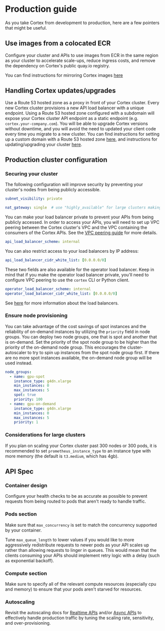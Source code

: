 # Production guide

As you take Cortex from development to production, here are a few pointers that might be useful.

## Use images from a colocated ECR

Configure your cluster and APIs to use images from ECR in the same region as your cluster to accelerate scale-ups, reduce ingress costs, and remove the dependency on Cortex's public quay.io registry.

You can find instructions for mirroring Cortex images [here](../advanced/self-hosted-images.md)

## Handling Cortex updates/upgrades

Use a Route 53 hosted zone as a proxy in front of your Cortex cluster. Every new Cortex cluster provisions a new API load balancer with a unique endpoint. Using a Route 53 hosted zone configured with a subdomain will expose your Cortex cluster API endpoint as a static endpoint (e.g. `cortex.your-company.com`). You will be able to upgrade Cortex versions without downtime, and you will avoid the need to updated your client code every time you migrate to a new cluster. You can find instructions for setting up a custom domain with a Route 53 hosted zone [here](../networking/custom-domain.md), and instructions for updating/upgrading your cluster [here](update.md).

## Production cluster configuration

### Securing your cluster

The following configuration will improve security by preventing your cluster's nodes from being publicly accessible.

```yaml
subnet_visibility: private

nat_gateway: single  # use "highly_available" for large clusters making requests to services outside of the cluster
```

You can make your load balancer private to prevent your APIs from being publicly accessed. In order to access your APIs, you will need to set up VPC peering between the Cortex cluster's VPC and the VPC containing the consumers of the Cortex APIs. See the [VPC peering guide](../networking/vpc-peering.md) for more details.

```yaml
api_load_balancer_scheme: internal
```

You can also restrict access to your load balancers by IP address:

```yaml
api_load_balancer_cidr_white_list: [0.0.0.0/0]
```

These two fields are also available for the operator load balancer. Keep in mind that if you make the operator load balancer private, you'll need to configure VPC peering to use the `cortex` CLI or Python client.

```yaml
operator_load_balancer_scheme: internal
operator_load_balancer_cidr_white_list: [0.0.0.0/0]
```

See [here](../networking/load-balancers.md) for more information about the load balancers.

### Ensure node provisioning

You can take advantage of the cost savings of spot instances and the reliability of on-demand instances by utilizing the `priority` field in node groups. You can deploy two node groups, one that is spot and another that is on-demand. Set the priority of the spot node group to be higher than the priority of the on-demand node group. This encourages the cluster-autoscaler to try to spin up instances from the spot node group first. If there are no more spot instances available, the on-demand node group will be used instead.

```yaml
node_groups:
  - name: gpu-spot
    instance_type: g4dn.xlarge
    min_instances: 0
    max_instances: 5
    spot: true
    priority: 100
  - name: gpu-on-demand
    instance_type: g4dn.xlarge
    min_instances: 0
    max_instances: 5
    priority: 1
```

### Considerations for large clusters

If you plan on scaling your Cortex cluster past 300 nodes or 300 pods, it is recommended to set `prometheus_instance_type` to an instance type with more memory (the default is `t3.medium`, which has 4gb).

## API Spec

### Container design

Configure your health checks to be as accurate as possible to prevent requests from being routed to pods that aren't ready to handle traffic.

### Pods section

Make sure that `max_concurrency` is set to match the concurrency supported by your container.

Tune `max_queue_length` to lower values if you would like to more aggressively redistribute requests to newer pods as your API scales up rather than allowing requests to linger in queues. This would mean that the clients consuming your APIs should implement retry logic with a delay (such as exponential backoff).

### Compute section

Make sure to specify all of the relevant compute resources (especially cpu and memory) to ensure that your pods aren't starved for resources.

### Autoscaling

Revisit the autoscaling docs for [Realtime APIs](../../workloads/realtime/autoscaling.md) and/or [Async APIs](../../workloads/async/autoscaling.md) to effectively handle production traffic by tuning the scaling rate, sensitivity, and over-provisioning.
